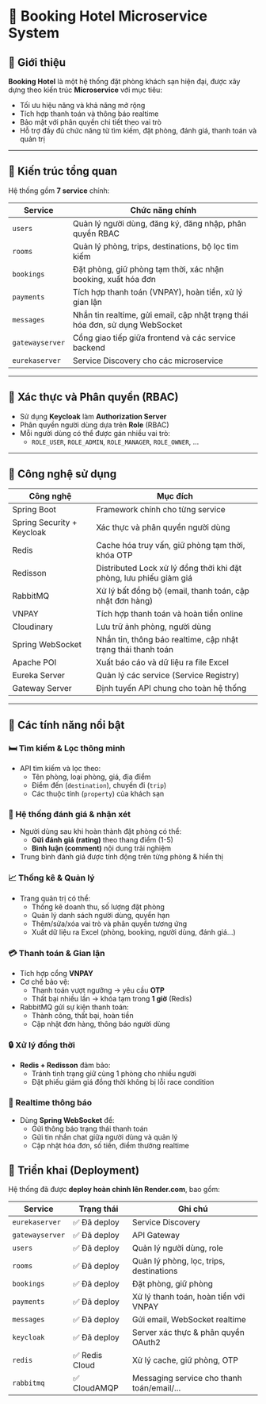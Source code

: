 # 🏨 Booking Hotel Microservice System

## 📌 Giới thiệu

**Booking Hotel** là một hệ thống đặt phòng khách sạn hiện đại, được xây dựng theo kiến trúc **Microservice** với mục tiêu:

- Tối ưu hiệu năng và khả năng mở rộng
- Tích hợp thanh toán và thông báo realtime
- Bảo mật với phân quyền chi tiết theo vai trò
- Hỗ trợ đầy đủ chức năng từ tìm kiếm, đặt phòng, đánh giá, thanh toán và quản trị

---

## 🧱 Kiến trúc tổng quan

Hệ thống gồm **7 service** chính:

| Service         | Chức năng chính                                                                 |
|------------------|----------------------------------------------------------------------------------|
| `users`          | Quản lý người dùng, đăng ký, đăng nhập, phân quyền RBAC                         |
| `rooms`          | Quản lý phòng, trips, destinations, bộ lọc tìm kiếm                             |
| `bookings`       | Đặt phòng, giữ phòng tạm thời, xác nhận booking, xuất hóa đơn                   |
| `payments`       | Tích hợp thanh toán (VNPAY), hoàn tiền, xử lý gian lận                          |
| `messages`       | Nhắn tin realtime, gửi email, cập nhật trạng thái hóa đơn, sử dụng WebSocket    |
| `gatewayserver`  | Cổng giao tiếp giữa frontend và các service backend                            |
| `eurekaserver`   | Service Discovery cho các microservice                                          |

---

## 🔐 Xác thực và Phân quyền (RBAC)

- Sử dụng **Keycloak** làm **Authorization Server**
- Phân quyền người dùng dựa trên **Role** (RBAC)
- Mỗi người dùng có thể được gán nhiều vai trò:
  - `ROLE_USER`, `ROLE_ADMIN`, `ROLE_MANAGER`, `ROLE_OWNER`, ...

---

## 🔧 Công nghệ sử dụng

| Công nghệ      | Mục đích                                                                 |
|----------------|--------------------------------------------------------------------------|
| Spring Boot    | Framework chính cho từng service                                         |
| Spring Security + Keycloak | Xác thực và phân quyền người dùng                             |
| Redis          | Cache hóa truy vấn, giữ phòng tạm thời, khóa OTP                         |
| Redisson       | Distributed Lock xử lý đồng thời khi đặt phòng, lưu phiếu giảm giá       |
| RabbitMQ       | Xử lý bất đồng bộ (email, thanh toán, cập nhật đơn hàng)                |
| VNPAY          | Tích hợp thanh toán và hoàn tiền online                                 |
| Cloudinary     | Lưu trữ ảnh phòng, người dùng                                            |
| Spring WebSocket | Nhắn tin, thông báo realtime, cập nhật trạng thái thanh toán            |
| Apache POI     | Xuất báo cáo và dữ liệu ra file Excel                                   |
| Eureka Server  | Quản lý các service (Service Registry)                                  |
| Gateway Server | Định tuyến API chung cho toàn hệ thống                                  |

---

## 🌟 Các tính năng nổi bật

### 🛏 Tìm kiếm & Lọc thông minh
- API tìm kiếm và lọc theo:
  - Tên phòng, loại phòng, giá, địa điểm
  - Điểm đến (`destination`), chuyến đi (`trip`)
  - Các thuộc tính (`property`) của khách sạn

### 💬 Hệ thống đánh giá & nhận xét
- Người dùng sau khi hoàn thành đặt phòng có thể:
  - **Gửi đánh giá (rating)** theo thang điểm (1-5)
  - **Bình luận (comment)** nội dung trải nghiệm
- Trung bình đánh giá được tính động trên từng phòng & hiển thị

### 📈 Thống kê & Quản lý
- Trang quản trị có thể:
  - Thống kê doanh thu, số lượng đặt phòng
  - Quản lý danh sách người dùng, quyền hạn
  - Thêm/sửa/xóa vai trò và phân quyền tương ứng
  - Xuất dữ liệu ra Excel (phòng, booking, người dùng, đánh giá...)

### 💳 Thanh toán & Gian lận
- Tích hợp cổng **VNPAY**
- Cơ chế bảo vệ:
  - Thanh toán vượt ngưỡng → yêu cầu **OTP**
  - Thất bại nhiều lần → khóa tạm trong **1 giờ** (Redis)
- RabbitMQ gửi sự kiện thanh toán:
  - Thành công, thất bại, hoàn tiền
  - Cập nhật đơn hàng, thông báo người dùng

### 🔒 Xử lý đồng thời
- **Redis + Redisson** đảm bảo:
  - Tránh tình trạng giữ cùng 1 phòng cho nhiều người
  - Đặt phiếu giảm giá đồng thời không bị lỗi race condition

### 🔔 Realtime thông báo
- Dùng **Spring WebSocket** để:
  - Gửi thông báo trạng thái thanh toán
  - Gửi tin nhắn chat giữa người dùng và quản lý
  - Cập nhật hóa đơn, số tiền, điểm thưởng realtime
## 🚀 Triển khai (Deployment)

Hệ thống đã được **deploy hoàn chỉnh lên Render.com**, bao gồm:

| Service         | Trạng thái         | Ghi chú                                      |
|------------------|---------------------|-----------------------------------------------|
| `eurekaserver`   | ✅ Đã deploy        | Service Discovery                            |
| `gatewayserver`  | ✅ Đã deploy        | API Gateway                                 |
| `users`          | ✅ Đã deploy        | Quản lý người dùng, role                     |
| `rooms`          | ✅ Đã deploy        | Quản lý phòng, lọc, trips, destinations      |
| `bookings`       | ✅ Đã deploy        | Đặt phòng, giữ phòng                         |
| `payments`       | ✅ Đã deploy        | Xử lý thanh toán, hoàn tiền với VNPAY        |
| `messages`       | ✅ Đã deploy        | Gửi email, WebSocket realtime                |
| `keycloak`       | ✅ Đã deploy        | Server xác thực & phân quyền OAuth2          |
| `redis`          | ✅ Redis Cloud      | Xử lý cache, giữ phòng, OTP                  |
| `rabbitmq`       | ✅ CloudAMQP        | Messaging service cho thanh toán/email/...   |

